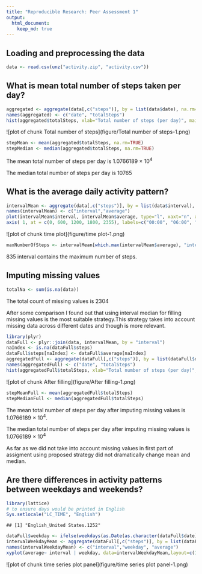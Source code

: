 ```yaml
---
title: "Reproducible Research: Peer Assessment 1"
output: 
  html_document:
    keep_md: true
---
```



## Loading and preprocessing the data

```r
data <- read.csv(unz("activity.zip", "activity.csv"))
```
## What is mean total number of steps taken per day?

```r
aggregated <- aggregate(data[,c("steps")], by = list(data$date), na.rm=FALSE, "sum")
names(aggregated) <- c("date", "totalSteps")
hist(aggregated$totalSteps, xlab="Total number of steps (per day)", main="Total number of steps")
```

![plot of chunk Total number of steps](figure/Total number of steps-1.png) 

```r
stepMean <- mean(aggregated$totalSteps, na.rm=TRUE)
stepMedian <- median(aggregated$totalSteps, na.rm=TRUE)
```
The mean total number of steps per day is 1.0766189 &times; 10<sup>4</sup>

The median total number of steps per day is 10765

## What is the average daily activity pattern?

```r
intervalMean <- aggregate(data[,c("steps")], by = list(data$interval), na.rm=TRUE, "mean")
names(intervalMean) <- c("interval","average")
plot(intervalMean$interval, intervalMean$average, type="l", xaxt="n", xlab="Intervals", ylab="Average number of steps")
axis( 1, at = c(0, 600, 1200, 1800, 2355), labels=c("00:00", "06:00", "12:00", "18:00", "23:55"))
```

![plot of chunk time plot](figure/time plot-1.png) 

```r
maxNumberOfSteps <- intervalMean[which.max(intervalMean$average), "interval"]
```
835 interval contains the maximum number of steps.

## Imputing missing values

```r
totalNa <- sum(is.na(data)) 
```
The total count of missing values is 2304

After some comparison I found out that using interval median for filling missing values is the most suitable strategy.This strategy takes into account missing data across different dates and though is more relevant.

```r
library(plyr)
dataFull <- plyr::join(data, intervalMean, by = "interval")
naIndex <- is.na(dataFull$steps)
dataFull$steps[naIndex] <- dataFull$average[naIndex]
aggregatedFull <- aggregate(dataFull[,c("steps")], by = list(dataFull$date), "sum")
names(aggregatedFull) <- c("date", "totalSteps")
hist(aggregatedFull$totalSteps, xlab="Total number of steps (per day)", main="Total number of steps(without missing values)")
```

![plot of chunk After filling](figure/After filling-1.png) 

```r
stepMeanFull <- mean(aggregatedFull$totalSteps)
stepMedianFull <- median(aggregatedFull$totalSteps)
```
The mean total number of steps per day after imputing missing values is 1.0766189 &times; 10<sup>4</sup>.

The median total number of steps per day after imputing missing values is 1.0766189 &times; 10<sup>4</sup>

As far as we did not take into account missing values in first part of assigment using proposed strategy did not dramatically change mean and median.  

## Are there differences in activity patterns between weekdays and weekends?

```r
library(lattice)
# to ensure days would be printed in English
Sys.setlocale("LC_TIME", "English")
```

```
## [1] "English_United States.1252"
```

```r
dataFull$weekday <- ifelse(weekdays(as.Date(as.character(dataFull$date),"%Y-%m-%d")) %in% c('Sunday','Saturday'), "weekend", "weekday")
intervalWeekdayMean <- aggregate(dataFull[,c("steps")], by = list(dataFull$interval, dataFull$weekday), "mean")
names(intervalWeekdayMean) <- c("interval","weekday", "average")
xyplot(average~ interval | weekday, data=intervalWeekdayMean,layout=c(1,2),type="l")
```

![plot of chunk time series plot panel](figure/time series plot panel-1.png) 
